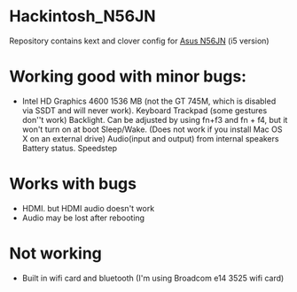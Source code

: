 # Hackintosh_N56JN
Repository contains kext and clover config for [Asus N56JN](https://www.asus.com/Laptops/N56JN/) (i5 version)

# Working good with minor bugs:
 - Intel HD Graphics 4600 1536 MB (not the GT 745M, which is disabled via SSDT and will never work). 
Keyboard
Trackpad (some gestures don''t work)
Backlight. Can be adjusted by using fn+f3 and fn + f4, but it won't turn on at boot
Sleep/Wake. (Does not work if you install Mac OS X on an external drive)
Audio(input and output) from internal speakers
Battery status.
Speedstep

# Works with bugs
- HDMI. but HDMI audio doesn't work
- Audio may be lost after rebooting

# Not working
 - Built in wifi card and bluetooth (I'm using Broadcom e14 3525 wifi card)
